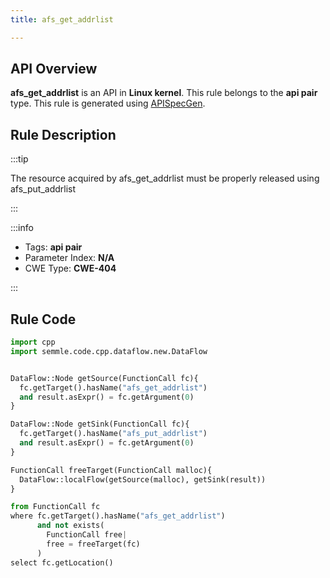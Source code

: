 ```yaml
---
title: afs_get_addrlist

---
```



## API Overview
**afs_get_addrlist** is an API in **Linux kernel**. This rule belongs to the **api pair** type. This rule is generated using [APISpecGen](../../tools/APISpecGen).
## Rule Description

:::tip

The resource acquired by afs_get_addrlist must be properly released using afs_put_addrlist

:::

:::info

- Tags: **api pair**
- Parameter Index: **N/A**
- CWE Type: **CWE-404**

:::

## Rule Code
```python
import cpp
import semmle.code.cpp.dataflow.new.DataFlow


DataFlow::Node getSource(FunctionCall fc){
  fc.getTarget().hasName("afs_get_addrlist")
  and result.asExpr() = fc.getArgument(0)
}

DataFlow::Node getSink(FunctionCall fc){
  fc.getTarget().hasName("afs_put_addrlist")
  and result.asExpr() = fc.getArgument(0)
}

FunctionCall freeTarget(FunctionCall malloc){
  DataFlow::localFlow(getSource(malloc), getSink(result))
}

from FunctionCall fc
where fc.getTarget().hasName("afs_get_addrlist")
      and not exists(
        FunctionCall free| 
        free = freeTarget(fc)
      )
select fc.getLocation()

    
```